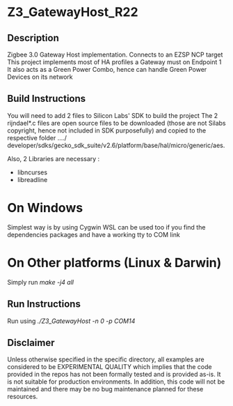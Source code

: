 # Z3_GatewayHost_R22

## Description
Zigbee 3.0 Gateway Host implementation. Connects to an EZSP NCP target
This project implements most of HA profiles a Gateway must on Endpoint 1
It also acts as a Green Power Combo, hence can handle Green Power Devices on its network

## Build Instructions 
You will need to add 2 files to Silicon Labs' SDK to build the project
The 2 rijndael*.c files are open source files to be downloaded (those are not Silabs copyright, hence not included in SDK purposefully) and copied to the respective folder …./ developer/sdks/gecko_sdk_suite/v2.6/platform/base/hal/micro/generic/aes.

Also, 2 Libraries are necessary :
* libncurses
* libreadline

# On Windows 
Simplest way is by using Cygwin
WSL can be used too if you find the dependencies packages and have a working tty to COM link

# On Other platforms (Linux & Darwin) 
Simply run *make -j4 all*

## Run Instructions
Run using *./Z3_GatewayHost -n 0 -p COM14*

## Disclaimer ##
Unless otherwise specified in the specific directory, all examples are considered to be EXPERIMENTAL QUALITY which implies that the code provided in the repos has not been formally tested and is provided as-is.  It is not suitable for production environments.  In addition, this code will not be maintained and there may be no bug maintenance planned for these resources.
